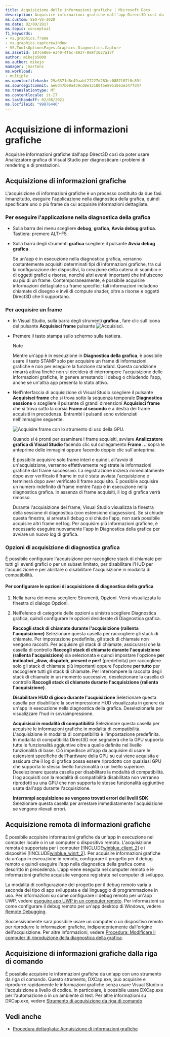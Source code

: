 ```yaml
---
title: Acquisizione delle informazioni grafiche | Microsoft Docs
description: Acquisire informazioni grafiche dall'app Direct3D così da poter usare Analizzatore grafica di Visual Studio per diagnosticare i problemi di rendering e di prestazioni.
ms.custom: SEO-VS-2020
ms.date: 02/09/2017
ms.topic: conceptual
f1_keywords:
- vs.graphics.frame
- vs.graphics.capturewindow
- VS.ToolsOptionsPages.Graphics_Diagnostics.Capture
ms.assetid: 187ce86e-e340-4f6c-8937-8e8f1027a17f
author: mikejo5000
ms.author: mikejo
manager: jmartens
ms.workload:
- multiple
ms.openlocfilehash: 29a6371d8c49aabf27227d283ec0887f07f0c89f
ms.sourcegitcommit: ae6d47b09a439cd0e13180f5e89510e3e347fd47
ms.translationtype: MT
ms.contentlocale: it-IT
ms.lasthandoff: 02/08/2021
ms.locfileid: "99876446"
---
```

# <a name="capturing-graphics-information"></a>Acquisizione di informazioni grafiche
Acquisire informazioni grafiche dall'app Direct3D così da poter usare Analizzatore grafica di Visual Studio per diagnosticare i problemi di rendering e di prestazioni.

## <a name="capturing-graphics-information"></a>Acquisizione di informazioni grafiche
 L'acquisizione di informazioni grafiche è un processo costituito da due fasi. Innanzitutto, eseguire l'applicazione nella diagnostica della grafica, quindi specificare uno o più frame da cui acquisire informazioni dettagliate.

### <a name="to-run-your-app-under-graphics-diagnostics"></a>Per eseguire l'applicazione nella diagnostica della grafica

- Sulla barra dei menu scegliere **debug**, **grafica**, **Avvia debug grafica**. Tastiera: premere ALT+F5.

- Sulla barra degli strumenti **grafica** scegliere il pulsante **Avvia debug grafica** .

  Se un'app è in esecuzione nella diagnostica grafica, verranno costantemente acquisiti determinati tipi di informazioni grafiche, tra cui la configurazione dei dispositivi, la creazione della catena di scambio e di oggetti grafici e risorse, nonché altri eventi importanti che influiscono su più di un frame. Contemporaneamente, è possibile acquisire informazioni dettagliate su frame specifici; tali informazioni includono chiamate di disegno e invii di compute shader, oltre a risorse e oggetti Direct3D che li supportano.

### <a name="to-capture-a-frame"></a>Per acquisire un frame

- In Visual Studio, sulla barra degli strumenti **grafica** , fare clic sull'icona del pulsante **Acquisisci frame** pulsante ![Acquisisci](media/debuggingdirectxgraphics.png "DebuggingDirectXGraphics").

- Premere il tasto stampa sullo schermo sulla tastiera.

  > [!NOTE]
  > Mentre un'app è in esecuzione in **Diagnostica della grafica**, è possibile usare il tasto STAMP solo per acquisire un frame di informazioni grafiche e non per eseguire la funzione standard. Questa condizione rimarrà attiva finché non si deciderà di interrompere l'acquisizione delle informazioni grafiche, in genere arrestando il debug o chiudendo l'app, anche se un'altra app presenta lo stato attivo.

- Nell'interfaccia di acquisizione di Visual Studio scegliere il pulsante **Acquisisci frame** che si trova sotto la sequenza temporale **Diagnostica sessione** o scegliere il pulsante di grandi dimensioni **Acquisisci frame** che si trova sotto la corsia **Frame al secondo** e a destra dei frame acquisiti in precedenza. Entrambi i pulsanti sono evidenziati nell'immagine seguente.

   ![Acquisire frame con lo strumento di uso della GPU.](media/pix_gpu_usage_tool_capture_frame.png)

   Quando si è pronti per esaminare i frame acquisiti, avviare **Analizzatore grafica di Visual Studio** facendo clic sul collegamento **Frame ...** sopra le anteprime delle immagini oppure facendo doppio clic sull'anteprima.

  È possibile acquisire solo frame interi e quindi, all'avvio di un'acquisizione, verranno effettivamente registrate le informazioni grafiche dal frame successivo. La registrazione inizierà immediatamente dopo aver verificato il frame in cui è stata avviata l'acquisizione e terminerà dopo aver verificato il frame acquisito. È possibile acquisire un numero indefinito di frame mentre l'app è in esecuzione nella diagnostica grafica. In assenza di frame acquisiti, il log di grafica verrà rimosso.

  Durante l'acquisizione dei frame, Visual Studio visualizza la finestra della sessione di diagnostica (con estensione diagsession). Se si chiude questa finestra, si arresta il debug o si chiude l'app, non sarà possibile acquisire altri frame nel log. Per acquisire più informazioni grafiche, è necessario eseguire nuovamente l'app in Diagnostica della grafica per avviare un nuovo log di grafica.

### <a name="graphics-diagnostics-capture-options"></a>Opzioni di acquisizione di diagnostica grafica
 È possibile configurare l'acquisizione per raccogliere stack di chiamate per tutti gli eventi grafici o per un subset limitato, per disabilitare l'HUD per l'acquisizione e per abilitare o disabilitare l'acquisizione in modalità di compatibilità.

#### <a name="to-configure-graphics-diagnostics-capture-options"></a>Per configurare le opzioni di acquisizione di diagnostica della grafica

1. Nella barra dei menu scegliere Strumenti, Opzioni. Verrà visualizzata la finestra di dialogo Opzioni.

2. Nell'elenco di categorie delle opzioni a sinistra scegliere Diagnostica grafica, quindi configurare le opzioni desiderate di Diagnostica grafica.

     **Raccogli stack di chiamate durante l'acquisizione (rallenta l'acquisizione)** Selezionare questa casella per raccogliere gli stack di chiamate. Per impostazione predefinita, gli stack di chiamate non vengono raccolti. Per acquisire gli stack di chiamate, assicurarsi che la casella di controllo **Raccogli stack di chiamate durante l'acquisizione (rallenta l'acquisizione)** sia selezionata e quindi impostare l'opzione **per indicatori _draw, dispatch, present e perf** (predefinita) per raccogliere solo gli stack di chiamate più importanti oppure l'opzione **per tutto** per raccogliere tutti gli stack di chiamate. Per interrompere la raccolta degli stack di chiamate in un momento successivo, deselezionare la casella di controllo **Raccogli stack di chiamate durante l'acquisizione (rallenta l'acquisizione)**.

     **Disabilitare HUD di gioco durante l'acquisizione** Selezionare questa casella per disabilitare la sovrimpressione HUD visualizzata in genere da un'app in esecuzione nella diagnostica della grafica. Deselezionarla per visualizzare l'hud in sovraimpressione.

     **Acquisisci in modalità di compatibilità** Selezionare questa casella per acquisire le informazioni grafiche in modalità di compatibilità. L'acquisizione in modalità di compatibilità è l'impostazione predefinita. In modalità di compatibilità Direct3D non segnalerà che la GPU supporta tutte le funzionalità aggiuntive oltre a quelle definite nel livello funzionalità di base. Ciò impedisce all'app da acquisire di usare le estensioni specifiche dell'hardware della GPU su cui viene acquisita e assicura che il log di grafica possa essere riprodotto con qualsiasi GPU che supporta lo stesso livello funzionalità o un livello superiore. Deselezionare questa casella per disabilitare la modalità di compatibilità. I log acquisiti con la modalità di compatibilità disabilitata non verranno riprodotti su una GPU che non supporta le stesse funzionalità aggiuntive usate dall'app durante l'acquisizione.

     **Interrompi acquisizione se vengono trovati errori dei livelli SDK** Selezionare questa casella per arrestare immediatamente l'acquisizione se vengono rilevati errori.

## <a name="capturing-graphics-information-remotely"></a>Acquisizione remota di informazioni grafiche
 È possibile acquisire informazioni grafiche da un'app in esecuzione nel computer locale o in un computer o dispositivo remoto. L'acquisizione remota è supportata per i computer [!INCLUDE[winblue_client_2](../includes/winblue_client_2_md.md)] e i dispositivi [!INCLUDE[winblue_winrt_2](../includes/winblue_winrt_2_md.md)]. Per acquisire informazioni grafiche da un'app in esecuzione in remoto, configurare il progetto per il debug remoto e quindi eseguire l'app nella diagnostica della grafica come descritto in precedenza. L'app viene eseguita nel computer remoto e le informazioni grafiche acquisite vengono registrate nel computer di sviluppo.

 La modalità di configurazione del progetto per il debug remoto varia a seconda del tipo di app sviluppata e dal linguaggio di programmazione in uso. Per informazioni su come configurare il debug remoto per un'app UWP, vedere [eseguire app UWP in un computer remoto](../run-windows-store-apps-on-a-remote-machine.md). Per informazioni su come configurare il debug remoto per un'app desktop di Windows, vedere [Remote Debugging](../remote-debugging.md).

 Successivamente sarà possibile usare un computer o un dispositivo remoto per riprodurre le informazioni grafiche, indipendentemente dall'origine dell'acquisizione. Per altre informazioni, vedere [Procedura: Modificare il computer di riproduzione della diagnostica della grafica](how-to-change-the-graphics-diagnostics-playback-machine.md).

## <a name="capturing-graphics-information-from-the-command-line"></a>Acquisizione di informazioni grafiche dalla riga di comando
 È possibile acquisire le informazioni grafiche da un'app con uno strumento da riga di comando. Questo strumento, DXCap.exe, può acquisire e riprodurre rapidamente le informazioni grafiche senza usare Visual Studio o l'acquisizione a livello di codice. In particolare, è possibile usare DXCap.exe per l'automazione o in un ambiente di test. Per altre informazioni su DXCap.exe, vedere [Strumento di acquisizione da riga di comando](command-line-capture-tool.md)

## <a name="see-also"></a>Vedi anche
- [Procedura dettagliata: Acquisizione di informazioni grafiche](walkthrough-capturing-graphics-information.md)